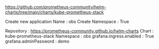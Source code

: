 
https://github.com/prometheus-community/helm-charts/tree/main/charts/kube-prometheus-stack

Create new application
Name : obs
Create Namespace : True


Repository : https://prometheus-community.github.io/helm-charts
Chart : kube-prometheus-stack
Namespace : obs
grafana.ingress.enabled : True
grafana.adminPassword : demo

